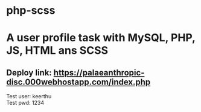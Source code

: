 # php-scss

# A user profile task with MySQL, PHP, JS, HTML ans SCSS

## Deploy link: https://palaeanthropic-disc.000webhostapp.com/index.php

Test user: keerthu <br>
Test pwd: 1234
